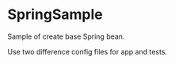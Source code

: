 # SpringSample

Sample of create base Spring bean.

Use two difference config files for app and tests.
